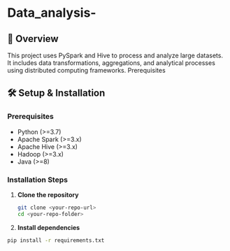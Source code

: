 # Data_analysis-

## 📌 Overview

This project uses PySpark and Hive to process and analyze large datasets. It includes data transformations, aggregations, and analytical processes using distributed computing frameworks.
Prerequisites

## 🛠️ Setup & Installation

### Prerequisites
- Python (>=3.7)
- Apache Spark (>=3.x)
- Apache Hive (>=3.x)
- Hadoop (>=3.x)
- Java (>=8)

### Installation Steps
1. **Clone the repository**  
   ```bash
   git clone <your-repo-url>
   cd <your-repo-folder>

2. **Install dependencies**
  ```bash
  pip install -r requirements.txt

